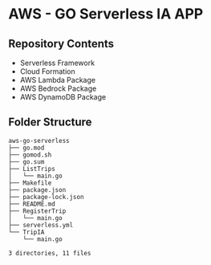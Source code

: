 # AWS - GO Serverless IA APP

## Repository Contents
- Serverless Framework
- Cloud Formation
- AWS Lambda Package
- AWS Bedrock Package
- AWS DynamoDB Package

## Folder Structure
```
aws-go-serverless
├── go.mod
├── gomod.sh
├── go.sum
├── ListTrips
│   └── main.go
├── Makefile
├── package.json
├── package-lock.json
├── README.md
├── RegisterTrip
│   └── main.go
├── serverless.yml
└── TripIA
    └── main.go

3 directories, 11 files
```